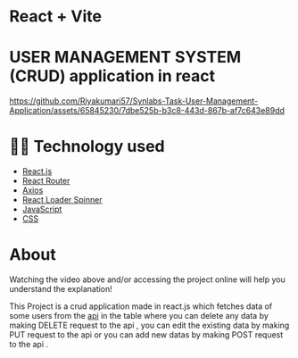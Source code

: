 # React + Vite
# USER MANAGEMENT SYSTEM (CRUD) application in react





https://github.com/Riyakumari57/Synlabs-Task-User-Management-Application/assets/65845230/7dbe525b-b3c8-443d-867b-af7c643e89dd

# 👩‍💻 Technology used 
<ul>
  <li><a href="https://react.dev/">React.js</a></li>
  <li> <a href="https://v5.reactrouter.com/web/guides/quick-start">React Router</a></li>
  <li><a href="https://axios-http.com/docs/intro">Axios</a></li>
  <li><a href="https://www.npmjs.com/package/react-loader-spinner">React Loader Spinner</a></li>
  <li><a href="https://developer.mozilla.org/en-US/docs/Web/JavaScript">JavaScript</a></li>
  <li><a href="https://developer.mozilla.org/en-US/docs/Web/CSS">CSS</a></li>
</ul>

# About
Watching the video above and/or accessing the project online will help you understand the explanation!
<p>This Project is a crud application made in react.js which fetches data of some users  from the
  <a href="https://jsonplaceholder.typicode.com/users">api</a> in the table where you can delete any data by making DELETE request to the api , you can edit the existing data by making PUT request to the api or you can add new  datas by making POST request to the api .
</p>



<!--![image](https://github.com/Riyakumari57/User-Management-Application/assets/65845230/2ec23fcf-7c41-4ada-bd61-34b5b2ff5d3c)

<p>Creating a new user by making POST request to the api</p>

![image](https://github.com/Riyakumari57/User-Management-Application/assets/65845230/3e995749-95dd-4032-9f0c-251310af1e40)

<p>Added</p>

![image](https://github.com/Riyakumari57/User-Management-Application/assets/65845230/91db4696-489a-435d-8b9e-f68e344af9a6)

<p>Edit existing User data by making PUT request to the api  </p>

![image](https://github.com/Riyakumari57/User-Management-Application/assets/65845230/946ca860-1190-4941-8523-9eccb370054e)

<p>Delete existing user data by making DELETE request</p>

![image](https://github.com/Riyakumari57/User-Management-Application/assets/65845230/bf9d9c40-0768-45ff-9f9f-3355f5157801)

<p>Detail about a single user </p>

![image](https://github.com/Riyakumari57/User-Management-Application/assets/65845230/f74ee6f3-d492-4a93-a5a6-d78cb702e7d1)

<p>Responsive</p>

![responsive](https://github.com/Riyakumari57/Synlabs-Task-User-Management-Application/assets/65845230/59a014d3-dd76-4680-986a-b84c260eb59e) --->
